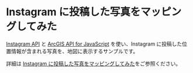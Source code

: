 # Instagram に投稿した写真をマッピングしてみた

[Instagram API](https://www.instagram.com/developer/) と [ArcGIS API for JavaScript](https://developers.arcgis.com/javascript/) を使い、Instagram に投稿した位置情報が含まれる写真を、地図に表示するサンプルです。

詳細は [Instagram に投稿した写真をマッピングしてみた](https://community.esri.com/docs/DOC-10396)をご参照ください。
